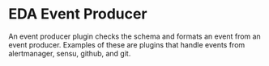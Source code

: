 
# EDA Event Producer

An event producer plugin checks the schema and formats an event from an event producer.
Examples of these are plugins that handle events from alertmanager, sensu, github, and git.

